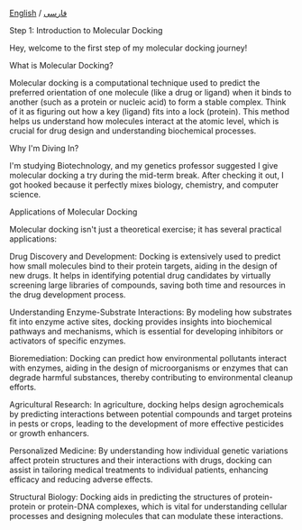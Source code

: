 [English](intro-en.md) / [فارسی](intro-fa.md)

Step 1: Introduction to Molecular Docking

Hey, welcome to the first step of my molecular docking journey!

What is Molecular Docking?

Molecular docking is a computational technique used to predict the preferred orientation of one molecule (like a drug or ligand) when it binds to another (such as a protein or nucleic acid) to form a stable complex. Think of it as figuring out how a key (ligand) fits into a lock (protein). This method helps us understand how molecules interact at the atomic level, which is crucial for drug design and understanding biochemical processes. 

Why I'm Diving In?

I'm studying Biotechnology, and my genetics professor suggested I give molecular docking a try during the mid-term break. After checking it out, I got hooked because it perfectly mixes biology, chemistry, and computer science.

Applications of Molecular Docking

Molecular docking isn't just a theoretical exercise; it has several practical applications:

Drug Discovery and Development: Docking is extensively used to predict how small molecules bind to their protein targets, aiding in the design of new drugs. It helps in identifying potential drug candidates by virtually screening large libraries of compounds, saving both time and resources in the drug development process. 

Understanding Enzyme-Substrate Interactions: By modeling how substrates fit into enzyme active sites, docking provides insights into biochemical pathways and mechanisms, which is essential for developing inhibitors or activators of specific enzymes. 

Bioremediation: Docking can predict how environmental pollutants interact with enzymes, aiding in the design of microorganisms or enzymes that can degrade harmful substances, thereby contributing to environmental cleanup efforts. 

Agricultural Research: In agriculture, docking helps design agrochemicals by predicting interactions between potential compounds and target proteins in pests or crops, leading to the development of more effective pesticides or growth enhancers.

Personalized Medicine: By understanding how individual genetic variations affect protein structures and their interactions with drugs, docking can assist in tailoring medical treatments to individual patients, enhancing efficacy and reducing adverse effects.

Structural Biology: Docking aids in predicting the structures of protein-protein or protein-DNA complexes, which is vital for understanding cellular processes and designing molecules that can modulate these interactions.
